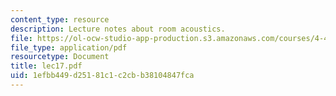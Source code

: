 ```yaml
---
content_type: resource
description: Lecture notes about room acoustics.
file: https://ol-ocw-studio-app-production.s3.amazonaws.com/courses/4-401-introduction-to-building-technology-spring-2006/1efbb449d25181c1c2cbb38104847fca_lec17.pdf
file_type: application/pdf
resourcetype: Document
title: lec17.pdf
uid: 1efbb449-d251-81c1-c2cb-b38104847fca
---
```

